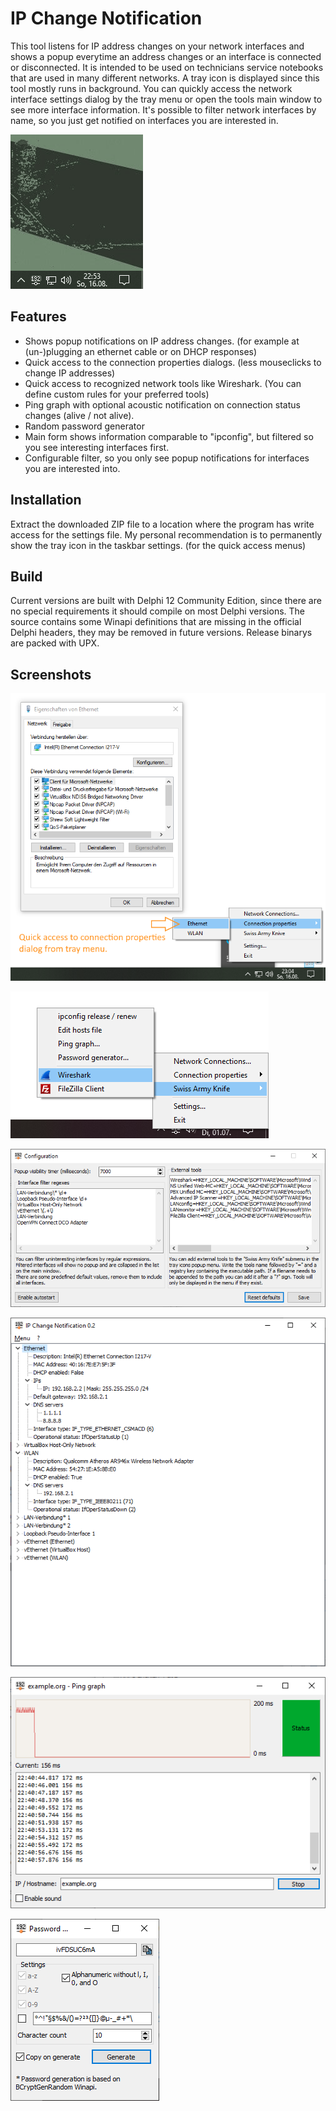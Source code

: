 # IP Change Notification

This tool listens for IP address changes on your network interfaces and shows a popup everytime an address changes or an interface is connected or disconnected. It is intended to be used on technicians service notebooks that are used in many different networks. A tray icon is displayed since this tool mostly runs in background. You can quickly access the network interface settings dialog by the tray menu or open the tools main window to see more interface information. It's possible to filter network interfaces by name, so you just get notified on interfaces you are interested in.

![Screenshot](_res/popup_animation.gif?raw=true)


## Features

 - Shows popup notifications on IP address changes. (for example at (un-)plugging an ethernet cable or on DHCP responses)
 - Quick access to the connection properties dialogs. (less mouseclicks to change IP addresses)
 - Quick access to recognized network tools like Wireshark. (You can define custom rules for your preferred tools)
 - Ping graph with optional acoustic notification on connection status changes (alive / not alive).
 - Random password generator
 - Main form shows information comparable to "ipconfig", but filtered so you see interesting interfaces first.
 - Configurable filter, so you only see popup notifications for interfaces you are interested into.


## Installation

Extract the downloaded ZIP file to a location where the program has write access for the settings file. My personal recommendation is to permanently show the tray icon in the taskbar settings. (for the quick access menus)


## Build

Current versions are built with Delphi 12 Community Edition, since there are no special requirements it should compile on most Delphi versions. The source contains some Winapi definitions that are missing in the official Delphi headers, they may be removed in future versions. Release binarys are packed with UPX.


## Screenshots

![connection_properties](_res/connection_properties.png?raw=true)

![swiss_army_knife](_res/swiss_army_knife.png?raw=true)

![settings](_res/settings.png?raw=true)

![mainwindow](_res/mainwindow.png?raw=true)

![ping_graph](_res/ping_graph.png?raw=true)

![password_generator](_res/pwgen.png?raw=true)
